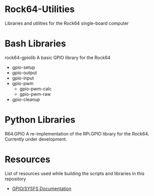 # Rock64-Utilities
Libraries and utilities for the Rock64 single-board computer

# Bash Libraries
rock64-gpiolib
A basic GPIO library for the Rock64

* gpio-setup
* gpio-output
* gpio-input
* gpio-pwm
  - gpio-pwm-calc
  - gpio-pwm-raw
* gpio-cleanup

# Python Libraries
R64.GPIO
A re-implementation of the RPi.GPIO library for the Rock64. Currently under development.

# Resources
List of resources used while building the scripts and libraries in this repository
* [GPIO/SYSFS Documentation](https://www.kernel.org/doc/Documentation/gpio/sysfs.txt)
